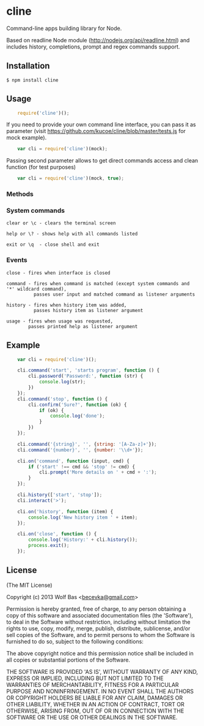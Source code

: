 cline
=====

Command-line apps building library for Node.

Based on readline Node module (http://nodejs.org/api/readline.html) and includes history, completions, prompt
and regex commands support.

## Installation

    $ npm install cline

## Usage

```js
    require('cline')();
```

  If you need to provide your own command line interface,
  you can pass it as parameter (visit https://github.com/kucoe/cline/blob/master/tests.js for mock example).

```js
    var cli = require('cline')(mock);
```

  Passing second parameter allows to get direct commands access and clean function (for test purposes)

```js
    var cli = require('cline')(mock, true);
```

### Methods



### System commands

    clear or \c - clears the terminal screen

    help or \? - shows help with all commands listed

    exit or \q  - close shell and exit

### Events

    close - fires when interface is closed

    command - fires when command is matched (except system commands and '*' wildcard command),
              passes user input and matched command as listener arguments

    history - fires when history item was added,
              passes history item as listener argument

    usage - fires when usage was requested,
            passes printed help as listener argument


## Example

```js
    var cli = require('cline')();

    cli.command('start', 'starts program', function () {
        cli.password('Password:', function (str) {
            console.log(str);
        })
    });
    cli.command('stop', function () {
        cli.confirm('Sure?', function (ok) {
            if (ok) {
                console.log('done');
            }
        })
    });

    cli.command('{string}', '', {string: '[A-Za-z]+'});
    cli.command('{number}', '', {number: '\\d+'});

    cli.on('command', function (input, cmd) {
        if ('start' !== cmd && 'stop' != cmd) {
            cli.prompt('More details on ' + cmd + ':');
        }
    });

    cli.history(['start', 'stop']);
    cli.interact('>');

    cli.on('history', function (item) {
        console.log('New history item ' + item);
    });

    cli.on('close', function () {
        console.log('History:' + cli.history());
        process.exit();
    });
```


## License

(The MIT License)

Copyright (c) 2013 Wolf Bas &lt;becevka@gmail.com&gt;

Permission is hereby granted, free of charge, to any person obtaining
a copy of this software and associated documentation files (the
'Software'), to deal in the Software without restriction, including
without limitation the rights to use, copy, modify, merge, publish,
distribute, sublicense, and/or sell copies of the Software, and to
permit persons to whom the Software is furnished to do so, subject to
the following conditions:

The above copyright notice and this permission notice shall be
included in all copies or substantial portions of the Software.

THE SOFTWARE IS PROVIDED 'AS IS', WITHOUT WARRANTY OF ANY KIND,
EXPRESS OR IMPLIED, INCLUDING BUT NOT LIMITED TO THE WARRANTIES OF
MERCHANTABILITY, FITNESS FOR A PARTICULAR PURPOSE AND NONINFRINGEMENT.
IN NO EVENT SHALL THE AUTHORS OR COPYRIGHT HOLDERS BE LIABLE FOR ANY
CLAIM, DAMAGES OR OTHER LIABILITY, WHETHER IN AN ACTION OF CONTRACT,
TORT OR OTHERWISE, ARISING FROM, OUT OF OR IN CONNECTION WITH THE
SOFTWARE OR THE USE OR OTHER DEALINGS IN THE SOFTWARE.
